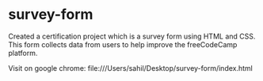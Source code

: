 # survey-form
Created a certification project which is a survey form using HTML and CSS. This form collects data from users to help improve the freeCodeCamp platform.

Visit on google chrome: file:///Users/sahil/Desktop/survey-form/index.html
